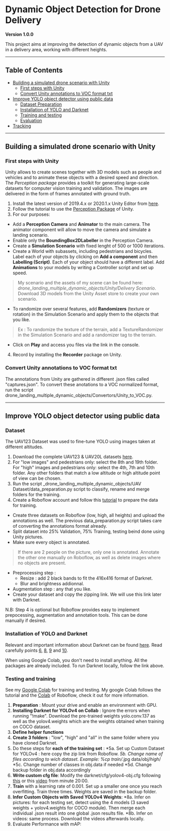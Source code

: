# Dynamic Object Detection for Drone Delivery 

**Version 1.0.0**

This project aims at improving the detection of dynamic objects from a UAV in a delivery area, working with different heights. 

--- 

## Table of Contents
* [Building a simulated drone scenario with Unity ](#building-a-simulated-drone-scenario-with-Unity)
    * [First steps with Unity](#first-steps-with-Unity)
    * [Convert Unity annotations to VOC format txt](#convert-Unity-annotations-to-VOC-format-txt)
* [Improve YOLO object detector using public data](#improve-YOLO-object-detector-using-public-data)
    * [Dataset Preparation](#dataset-preparation)
    * [Installation of YOLO and Darknet](#installation-of-yolo-and-darknet)
    * [Training and testing](#traning-and-testing)
    * [Evaluation](#evaluation)
* [Tracking](#tracking)
  
 


---

## Building a simulated drone scenario with Unity 

### First steps with Unity

Unity allows to create scenes together with 3D models such as people and vehicles and to animate these objects with a desired speed and direction. 
The _Perception package_ provides a toolkit for generating large-scale datasets for computer vision training and validation.
The images are delivered in the form of frames annotated with ground truth. 

1. Install the latest version of 2019.4.x or 2020.1.x Unity Editor from [here](https://unity3d.com/get-unity/download/archive). 
2. Follow the tutorial to use the [Perception Package](https://github.com/Unity-Technologies/com.unity.perception) of Unity.
3. For our purposes: 
- Add a __Perception Camera__ and __Animator__ to the main camera. The animator component will allow to move the camera and simulate a landing scenario. 
- Enable only the __BoundingBox2DLabeller__ in the Perception Camera. 
- Create a __Simulation Scenario__ with fixed lenght of 500 or 1000 iterations. 
- Create a World with subassets, including pedestrians and bicycles. Label each of your objects by clicking on __Add a component__ and then __Labelling (Script)__. Each of your object should have a different label. Add __Animations__ to your models by writing a Controller script and set up speed.
> My scenario and the assets of my scene can be found here: _drone_landing_multiple_dynamic_objects/Unity/Delivery Scenario_. 
> Download 3D models from the Unity Asset store to create your own scenario. 
- To randomize over several features, add __Randomizers__ (texture or rotation) in the Simulation Scenario and apply them to the objects that you like. 
> Ex : To randomize the texture of the terrain, add a TextureRandomizer in the Simulation Scenario and add a randomizer tag to the terrain. 
- Click on __Play__ and access you files via the link in the console. 

4. Record by installing the __Recorder__ package on Unity. 

### Convert Unity annotations to VOC format txt 

The annotations from Unity are gathered in different .json files called "captures.json". To convert these anotations to a VOC normalized format, run the script drone_landing_multiple_dynamic_objects/Convertors/Unity_to_VOC.py.

---

## Improve YOLO object detector using public data 

### Dataset 

The UAV123 Dataset was used to fine-tune YOLO using images taken at different altitudes. 

1. Download the complete UAV123 & UAV20L datasets [here](https://cemse.kaust.edu.sa/ivul/uav123).
2. For "low images" and pedestrians only: select the 8th and 19th folder. For "high" images and pedestrians only: select the 4th, 7th and 10th folder. Any other folders that match a low altitude or high altitude point of view can be chosen. 
3. Run the script _drone_landing_multiple_dynamic_objects/UAV Dataset/data_preparation.py script to classify, rename and merge folders for the training. 
4. Create a Roboflow account and follow this [tutorial](https://blog.roboflow.com/training-yolov4-on-a-custom-dataset/) to prepare the data for training. 
- Create three datasets on Roboflow (low, high, all heights) and upload the annotations as well. The previous data_preparation.py script takes care of converting the annotations format already.
- Split dataset into 25% Validation, 75% Training, testing beind done using Unity pictures. 
- Make sure every object is annotated. 
> If there are 2 people on the picture, only one is annotated. Annotate the other one manually on Roboflow, as well as delete images where no objects are present. 
- Preprocessing step : 
  * Resize : add 2 black bands to fit the 416x416 format of Darknet. 
  * Blur and brightness addionnal. 
- Augmentation step : any that you like. 
- Create your dataset and copy the zipping link. We will use this link later with Darknet. 

N.B: Step 4 is optional but Roboflow provides easy to implement prepocessing, augmentation and annotation tools. This can be done manually if desired. 

### Installation of YOLO and Darknet 

Relevant and important information about Darknet can be found [here](https://github.com/AlexeyAB/darknet]). Read carefully points [6](https://github.com/AlexeyAB/darknet#how-to-train-to-detect-your-custom-objects), [8](https://github.com/AlexeyAB/darknet#when-should-i-stop-training), [9](https://github.com/AlexeyAB/darknet#how-to-improve-object-detection) and [10](https://github.com/AlexeyAB/darknet#how-to-mark-bounded-boxes-of-objects-and-create-annotation-files).

When using Google Colab, you don't need to install anything. All the packages are already included. To run Darknet locally, follow the link above. 

### Testing and training 

See my [Google Colab](https://colab.research.google.com/drive/16brlfnQlRp286mXA2jOtmoqpGB48QOzO?usp=sharing) for training and testing. 
My google Colab follows the tutorial and the [Colab](https://colab.research.google.com/drive/1mzL6WyY9BRx4xX476eQdhKDnd_eixBlG#scrollTo=GNVU7eu9CQj3) of Roboflow, check it out for more information. 

1. __Preparation__ : Mount your drive and enable an environment with GPU. 
2. __Installing Darknet for YOLOv4 on Collab__ : Ignore the errors when running "!make". Download the pre-trained weights yolo.conv.137 as well as the yolov4.weights which are the weights obtained when training on COCO dataset.
3. __Define helper functions__ 
4. __Create 3 folders__ : "low", "high" and "all" in the same folder where you have cloned Darknet. 
5. Do these steps for __each of the training set__ : 
  *5a. Set up Custom Dataset for YOLOv4 : here copy the zip link from Roboflow. 
  *5b. Change name of files according to wich dataset. Example: %cp train/*.jpg data/obj/_high_/
  *5c. Change number of classes in obj.data if needed
  *5d. Change backup folder in obj.data accordingly
6. __Write custom cfg file__: Modify the darknet/cfg/yolov4-obj.cfg following [this](https://github.com/AlexeyAB/darknet#how-to-train-to-detect-your-custom-objects) or this [video](https://www.youtube.com/watch?v=mmj3nxGT2YQ&t=1121s&ab_channel=TheAIGuy) from minute 20:00. 
7. __Train__ with a learning rate of 0.001. Set up a smaller one once you reach overfitting. Train three times. Weights are saved in the backup folder. 
8. __Infer Custom Objects with Saved YOLOv4 Weights__: 
  *8a. Infer on pictures: for each testing set, detect using the 4 models (3 saved weights + yolov4.weights for COCO module). Then merge each individual .json result into one global .json results file. 
  *8b. Infer on videos: same process. Download the videos afterwards locally. 
9. Evaluate Performance with mAP: 

  





